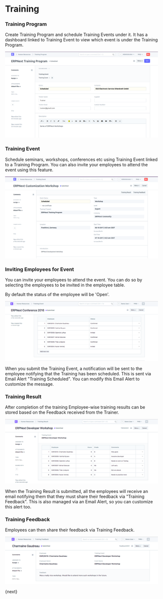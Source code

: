 <!-- add-breadcrumbs -->
# Training
### Training Program

Create Training Program and schedule Training Events under it. It has a dashboard linked to Training Event to view which event is under the Training Program.

<img class="screenshot" alt="Employee" src="./assets/training_program.png">

### Training Event

Schedule seminars, workshops, conferences etc using Training Event linked to a Training Program. You can also invite your employees to attend the event using this feature.

<img class="screenshot" alt="Employee" src="./assets/training_event.png">

### Inviting Employees for Event

You can invite your employees to attend the event. You can do so by selecting the employees to be invited in the employee table.

By default the status of the employee will be 'Open'.

<img class="screenshot" alt="Employee" src="./assets/training_event_employee.png">

When you submit the Training Event, a notification will be sent to the employee notifying that the Training has been scheduled. This is sent via Email Alert "Training Scheduled". You can modify this Email Alert to customize the message.

### Training Result

After completion of the training Employee-wise training results can be stored based on the Feedback received from the Trainer.

<img class="screenshot" alt="Employee" src="./assets/training_result.png">

When the Training Result is submitted, all the employees will receive an email notifying them that they must share their feedback via "Training Feedback". This is also managed via an Email Alert, so you can customize this alert too.

### Training Feedback

Employees can then share their feedback via Training Feedback.

<img class="screenshot" alt="Employee" src="./assets/training_feedback.png">

{next}
